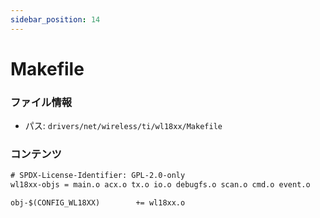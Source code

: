 ```yaml
---
sidebar_position: 14
---
```

# Makefile

### ファイル情報

- パス: `drivers/net/wireless/ti/wl18xx/Makefile`

### コンテンツ

```txt
# SPDX-License-Identifier: GPL-2.0-only
wl18xx-objs	= main.o acx.o tx.o io.o debugfs.o scan.o cmd.o event.o

obj-$(CONFIG_WL18XX)		+= wl18xx.o

```

